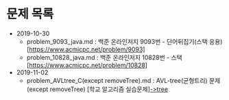 # 문제 목록

- 2019-10-30
  - problem_9093_java.md : 백준 온라인저지 9093번 - 단어뒤집기(스택 응용) [https://www.acmicpc.net/problem/9093]
  - problem_10828_java.md : 백준 온라인저지 10828번 - 스택 [https://www.acmicpc.net/problem/10828]
- 2019-11-02
  - problem_AVLtree_C(except removeTree).md : AVL-tree(균형트리) 문제 (except removeTree) [학교 알고리즘 실습문제][->tree](https://github.com/DevLimK1/Algorithm/tree/master/Tree)
